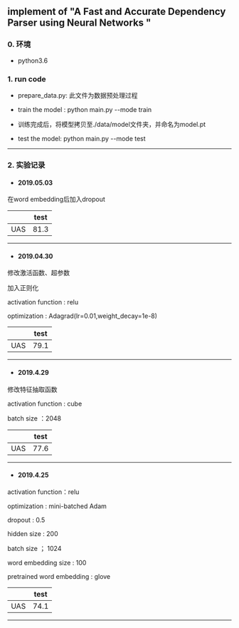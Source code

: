 ## implement of "A Fast and Accurate Dependency Parser using Neural Networks "

### 0. 环境
- python3.6

### 1. run code

- prepare_data.py: 此文件为数据预处理过程

- train the model : python main.py --mode train

- 训练完成后，将模型拷贝至./data/model文件夹，并命名为model.pt

- test the model: python main.py --mode test

-----------------------------------------------------------------------------------------------------------------
### 2. 实验记录
- #### 2019.05.03

在word embedding后加入dropout

|      | test |
| :--: | :--: |
| UAS  | 81.3 |

-------------------------------------------------------------------------------------------------------------------------------------------------

- #### 2019.04.30

修改激活函数、超参数

加入正则化

activation function : relu

optimization : Adagrad(lr=0.01,weight_decay=1e-8)

|      | test |
| :--: | :--: |
| UAS  | 79.1 |

-------------------------------------------------------------------------------------------------------------------------------------------------

- #### 2019.4.29

修改特征抽取函数

activation function : cube

batch size ：2048

|      | test |
| :--: | :--: |
| UAS  | 77.6 |

-------------------------------------------------------------------------------------------------------------------------------------------------

- #### 2019.4.25

activation function：relu

optimization : mini-batched Adam

dropout : 0.5

hidden size : 200

batch size ； 1024

word embedding size : 100

pretrained word embedding : glove

|      | test |
| :--: | :--: |
| UAS  | 74.1 |

---------------------------------------------------------------------------------------------------------------------------------------------


